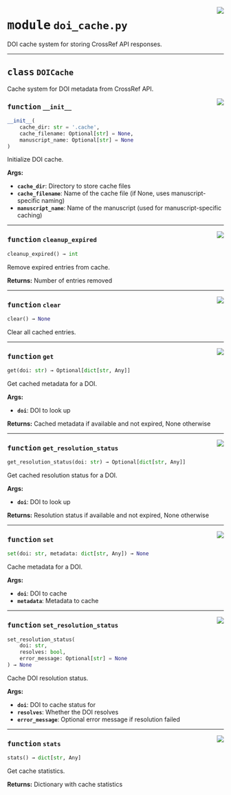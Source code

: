 <!-- markdownlint-disable -->

<a href="https://github.com/henriqueslab/rxiv-maker/blob/main/src/py/utils/doi_cache.py#L0"><img align="right" style="float:right;" src="https://img.shields.io/badge/-source-cccccc?style=flat-square"></a>

# <kbd>module</kbd> `doi_cache.py`
DOI cache system for storing CrossRef API responses. 



---

## <kbd>class</kbd> `DOICache`
Cache system for DOI metadata from CrossRef API. 

<a href="https://github.com/henriqueslab/rxiv-maker/blob/main/src/py/utils/doi_cache.py#L15"><img align="right" style="float:right;" src="https://img.shields.io/badge/-source-cccccc?style=flat-square"></a>

### <kbd>function</kbd> `__init__`

```python
__init__(
    cache_dir: str = '.cache',
    cache_filename: Optional[str] = None,
    manuscript_name: Optional[str] = None
)
```

Initialize DOI cache. 



**Args:**
 
 - <b>`cache_dir`</b>:  Directory to store cache files 
 - <b>`cache_filename`</b>:  Name of the cache file (if None, uses manuscript-specific naming) 
 - <b>`manuscript_name`</b>:  Name of the manuscript (used for manuscript-specific caching) 




---

<a href="https://github.com/henriqueslab/rxiv-maker/blob/main/src/py/utils/doi_cache.py#L208"><img align="right" style="float:right;" src="https://img.shields.io/badge/-source-cccccc?style=flat-square"></a>

### <kbd>function</kbd> `cleanup_expired`

```python
cleanup_expired() → int
```

Remove expired entries from cache. 



**Returns:**
  Number of entries removed 

---

<a href="https://github.com/henriqueslab/rxiv-maker/blob/main/src/py/utils/doi_cache.py#L202"><img align="right" style="float:right;" src="https://img.shields.io/badge/-source-cccccc?style=flat-square"></a>

### <kbd>function</kbd> `clear`

```python
clear() → None
```

Clear all cached entries. 

---

<a href="https://github.com/henriqueslab/rxiv-maker/blob/main/src/py/utils/doi_cache.py#L91"><img align="right" style="float:right;" src="https://img.shields.io/badge/-source-cccccc?style=flat-square"></a>

### <kbd>function</kbd> `get`

```python
get(doi: str) → Optional[dict[str, Any]]
```

Get cached metadata for a DOI. 



**Args:**
 
 - <b>`doi`</b>:  DOI to look up 



**Returns:**
 Cached metadata if available and not expired, None otherwise 

---

<a href="https://github.com/henriqueslab/rxiv-maker/blob/main/src/py/utils/doi_cache.py#L167"><img align="right" style="float:right;" src="https://img.shields.io/badge/-source-cccccc?style=flat-square"></a>

### <kbd>function</kbd> `get_resolution_status`

```python
get_resolution_status(doi: str) → Optional[dict[str, Any]]
```

Get cached resolution status for a DOI. 



**Args:**
 
 - <b>`doi`</b>:  DOI to look up 



**Returns:**
 Resolution status if available and not expired, None otherwise 

---

<a href="https://github.com/henriqueslab/rxiv-maker/blob/main/src/py/utils/doi_cache.py#L122"><img align="right" style="float:right;" src="https://img.shields.io/badge/-source-cccccc?style=flat-square"></a>

### <kbd>function</kbd> `set`

```python
set(doi: str, metadata: dict[str, Any]) → None
```

Cache metadata for a DOI. 



**Args:**
 
 - <b>`doi`</b>:  DOI to cache 
 - <b>`metadata`</b>:  Metadata to cache 

---

<a href="https://github.com/henriqueslab/rxiv-maker/blob/main/src/py/utils/doi_cache.py#L136"><img align="right" style="float:right;" src="https://img.shields.io/badge/-source-cccccc?style=flat-square"></a>

### <kbd>function</kbd> `set_resolution_status`

```python
set_resolution_status(
    doi: str,
    resolves: bool,
    error_message: Optional[str] = None
) → None
```

Cache DOI resolution status. 



**Args:**
 
 - <b>`doi`</b>:  DOI to cache status for 
 - <b>`resolves`</b>:  Whether the DOI resolves 
 - <b>`error_message`</b>:  Optional error message if resolution failed 

---

<a href="https://github.com/henriqueslab/rxiv-maker/blob/main/src/py/utils/doi_cache.py#L232"><img align="right" style="float:right;" src="https://img.shields.io/badge/-source-cccccc?style=flat-square"></a>

### <kbd>function</kbd> `stats`

```python
stats() → dict[str, Any]
```

Get cache statistics. 



**Returns:**
  Dictionary with cache statistics 


